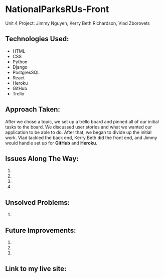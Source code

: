 # NationalParksRUs-Front
Unit 4 Project: Jimmy Nguyen, Kerry Beth Richardson, Vlad Zborovets

Technologies Used:
------------------
* HTML
* CSS
* Python
* Django
* PostgresSQL
* React
* Heroku
* GitHub
* Trello

Approach Taken:
---------------
After we chose a topic, we set up a trello board and pinned all of our initial tasks to the board. We discussed user stories and what we wanted our application to be able to do. After that, we began to divide up the initial work. Vlad tackled the back end, Kerry Beth did the front end, and Jimmy would handle set up for **GitHub** and **Heroku**.

Issues Along The Way:
---------------------
1.
2.
3.
4.

Unsolved Problems:
------------------
1.

Future Improvements:
-------------------
1.
2.
3.


Link to my live site:
---------------------
